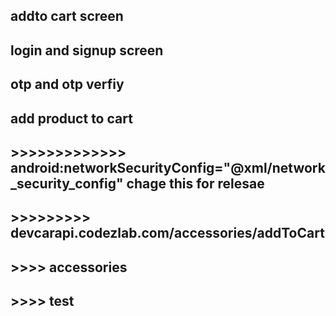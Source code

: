 ## addto cart screen 
## login and signup screen
## otp and otp verfiy
## add product to cart 





## >>>>>>>>>>>>>      android:networkSecurityConfig="@xml/network_security_config"    chage this for relesae

## >>>>>>>>> devcarapi.codezlab.com/accessories/addToCart
## >>>> accessories 
## >>>> test